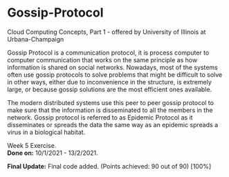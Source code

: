 # Gossip-Protocol
Cloud Computing Concepts, Part 1 -  offered by University of Illinois at Urbana-Champaign

Gossip Protocol is a communication protocol, it is process computer to computer communication that works on the same principle as how information is shared on social networks. Nowadays, most of the systems often use gossip protocols to solve problems that might be difficult to solve in other ways, either due to inconvenience in the structure, is extremely large, or because gossip solutions are the most efficient ones available.

The modern distributed systems use this peer to peer gossip protocol to make sure that the information is disseminated to all the members in the network. Gossip protocol is referred to as Epidemic Protocol as it disseminates or spreads the data the same way as an epidemic spreads a virus in a biological habitat.

Week 5 Exercise.  
**Done on:** 10/1/2021 - 13/2/2021.  

**Final Update:** Final code added. (Points achieved: 90 out of 90) [100%]  
